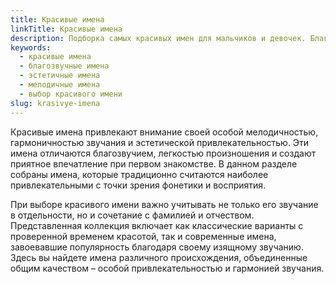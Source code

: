 ```yaml
---
title: Красивые имена
linkTitle: Красивые имена
description: Подборка самых красивых имен для мальчиков и девочек. Благозвучные и эстетически привлекательные варианты для вашего ребенка.
keywords:
  - красивые имена
  - благозвучные имена
  - эстетичные имена
  - мелодичные имена
  - выбор красивого имени
slug: krasivye-imena
---
```


Красивые имена привлекают внимание своей особой мелодичностью, гармоничностью звучания и эстетической привлекательностью. Эти имена отличаются благозвучием, легкостью произношения и создают приятное впечатление при первом знакомстве. В данном разделе собраны имена, которые традиционно считаются наиболее привлекательными с точки зрения фонетики и восприятия.

При выборе красивого имени важно учитывать не только его звучание в отдельности, но и сочетание с фамилией и отчеством. Представленная коллекция включает как классические варианты с проверенной временем красотой, так и современные имена, завоевавшие популярность благодаря своему изящному звучанию. Здесь вы найдете имена различного происхождения, объединенные общим качеством – особой привлекательностью и гармонией звучания.
